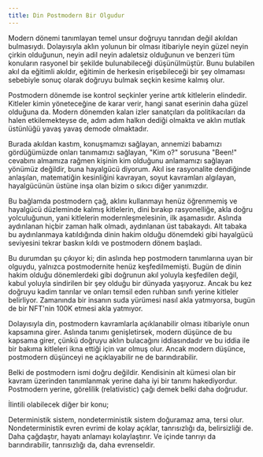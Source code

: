 ```yaml
---
title: Din Postmodern Bir Olgudur
---
```


Modern dönemi tanımlayan temel unsur doğruyu tanrıdan değil akıldan bulmasıydı.
Dolayısıyla aklın yolunun bir olması itibariyle neyin güzel neyin çirkin
olduğunun, neyin adil neyin adaletsiz olduğunun ve benzeri tüm konuların
rasyonel bir şekilde bulunabileceği düşünülmüştür. Bunu bulabilen akıl da
eğitimli akıldır, eğitimin de herkesin erişebileceği bir şey olmaması sebebiyle
sonuç olarak doğruyu bulmak seçkin kesime kalmış olur.

Postmodern dönemde ise kontrol seçkinler yerine artık kitlelerin elindedir.
Kitleler kimin yöneteceğine de karar verir, hangi sanat eserinin daha güzel
olduğuna da. Modern dönemden kalan izler sanatçıları da politikacıları da halen
etkilemekteyse de, adım adım halkın dediği olmakta ve aklın mutlak üstünlüğü
yavaş yavaş demode olmaktadır.

Burada akıldan kastım, konuşmamızı sağlayan, annemizi babamızı gördüğümüzde
onları tanımamızı sağlayan, "Kim o?" sorusuna "Been!" cevabını almamıza rağmen
kişinin kim olduğunu anlamamızı sağlayan yönümüz değildir, buna hayalgücü
diyorum. Akıl ise rasyonalite dendiğinde anlaşılan, matematiğin kesinliğini
kavrayan, soyut kavramları algılayan, hayalgücünün üstüne inşa olan bizim o
sıkıcı diğer yanımızdır.

Bu bağlamda postmodern çağ, aklını kullanmayı henüz öğrenmemiş ve hayalgücü
düzleminde kalmış kitlelerin, dini bırakıp rasyonelliğe, akla doğru
yolculuğunun, yani kitlelerin modernleşmelesinin, ilk aşamasıdır. Aslında
aydınlanan hiçbir zaman halk olmadı, aydınlanan üst tabakaydı. Alt tabaka bu
aydınlanmaya katıldığında dinin hakim olduğu dönemdeki gibi hayalgücü
seviyesini tekrar baskın kıldı ve postmodern dönem başladı.

Bu durumdan şu çıkıyor ki; din aslında hep postmodern tanımlarına uyan bir
olguydu, yalnızca postmodernite henüz keşfedilmemişti. Bugün de dinin hakim
olduğu dönemlerdeki gibi doğrunun akıl yoluyla keşfedilen değil, kabul yoluyla
sindirilen bir şey olduğu bir dünyada yaşıyoruz. Ancak bu kez doğruyu kadim
tanrılar ve onları temsil eden ruhban sınıfı yerine kitleler belirliyor.
Zamanında bir insanın suda yürümesi nasıl akla yatmıyorsa, bugün de bir NFT'nin
100K etmesi akla yatmıyor.

Dolayısıyla din, postmodern kavramlarla açıklanabilir olması itibariyle onun
kapsamına girer. Aslında tanımı genişletirsek, modern düşünce de bu kapsama
girer, çünkü doğruyu aklın bulacağını iddiasındadır ve bu iddia ile bir bakıma
kitleleri ikna ettiği için var olmuş olur. Ancak modern düşünce, postmodern
düşünceyi ne açıklayabilir ne de barındırabilir.

Belki de postmodern ismi doğru değildir. Kendisinin alt kümesi olan bir kavram
üzerinden tanımlanmak yerine daha iyi bir tanımı hakediyordur. Postmodern
yerine, görelilik (relativistic) çağı demek belki daha doğrudur.

İlintili olabilecek diğer bir konu;

Deterministik sistem, nondeterministik sistem doğuramaz ama, tersi olur.
Nondeterministik evren evrimi de kolay açıklar, tanrısızlığı da, belirsizliği
de. Daha çağdaştır, hayatı anlamayı kolaylaştırır. Ve içinde tanrıyı da
barındırabilir, tanrısızlığı da, daha evrenseldir.
